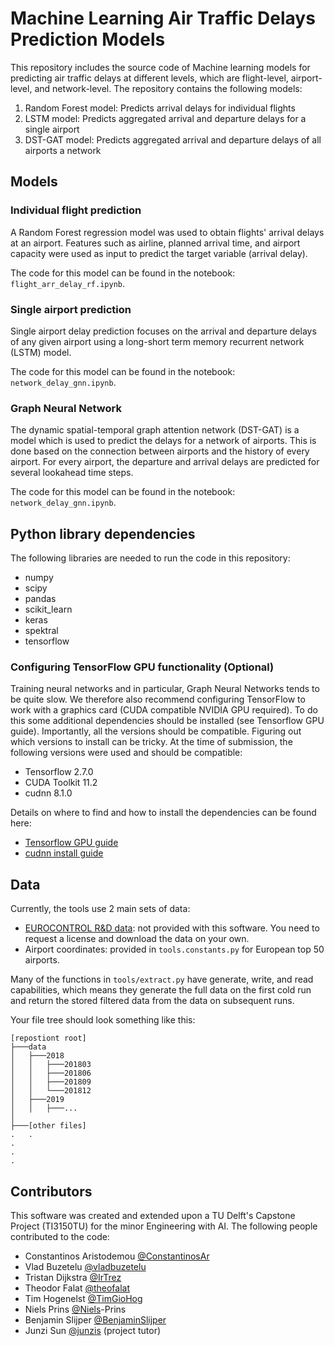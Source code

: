 # Machine Learning Air Traffic Delays Prediction Models

This repository includes the source code of Machine learning models for predicting air traffic delays at different levels, which are flight-level, airport-level, and network-level. The repository contains the following models:

1. Random Forest model: Predicts arrival delays for individual flights
2. LSTM model: Predicts aggregated arrival and departure delays for a single airport
3. DST-GAT model: Predicts aggregated arrival and departure delays of all airports a network


## Models

### Individual flight prediction
A Random Forest regression model was used to obtain flights' arrival delays at an airport. Features such as airline, planned arrival time, and airport capacity were used as input to predict the target variable (arrival delay).

The code for this model can be found in the notebook: `flight_arr_delay_rf.ipynb`.

### Single airport prediction

Single airport delay prediction focuses on the arrival and departure delays of any given airport using a long-short term memory recurrent network (LSTM) model.

The code for this model can be found in the notebook: `network_delay_gnn.ipynb`.

### Graph Neural Network

The dynamic spatial-temporal graph attention network (DST-GAT) is a model which is used to predict the delays for a network of airports. This is done based on the connection between airports and the history of every airport. For every airport, the departure and arrival delays are predicted for several lookahead time steps. 

The code for this model can be found in the notebook: `network_delay_gnn.ipynb`.

## Python library dependencies

The following libraries are needed to run the code in this repository:

- numpy
- scipy
- pandas
- scikit_learn
- keras
- spektral
- tensorflow

### Configuring TensorFlow GPU functionality (Optional)
Training neural networks and in particular, Graph Neural Networks tends to be quite slow. We therefore also recommend configuring TensorFlow to work with a graphics card (CUDA compatible NVIDIA GPU required). To do this some additional dependencies should be installed (see Tensorflow GPU guide). Importantly, all the versions should be compatible. Figuring out which versions to install can be tricky. At the time of submission, the following versions were used and should be compatible:

- Tensorflow 2.7.0
- CUDA Toolkit 11.2
- cudnn 8.1.0

Details on where to find and how to install the dependencies can be found here:

- [Tensorflow GPU guide](https://www.tensorflow.org/install/gpu)
- [cudnn install guide](https://docs.nvidia.com/deeplearning/cudnn/install-guide/index.html#install-windows)


## Data 
Currently, the tools use 2 main sets of data:
- [EUROCONTROL R&D data](https://www.eurocontrol.int/dashboard/rnd-data-archive): not provided with this software. You need to request a license and download the data on your own.
- Airport coordinates: provided in `tools.constants.py` for European top 50 airports.

Many of the functions in `tools/extract.py` have generate, write, and read capabilities, which means they generate the full data on the first cold run and return the stored filtered data from the data on subsequent runs.


Your file tree should look something like this:
```
[repostiont root]
├───data
│   ├───2018
│   │   ├───201803
│   │   ├───201806
│   │   ├───201809
│   │   └───201812
│   ├───2019
│   │   ├───...
│
├───[other files]
.   .
.
.
.
```


## Contributors

This software was created and extended upon a TU Delft's Capstone Project (TI3150TU) for the minor Engineering with AI. The following people contributed to the code:

* Constantinos Aristodemou [@ConstantinosAr](https://github.com/ConstantinosAr)
* Vlad Buzetelu [@vladbuzetelu](https://github.com/vladbuzetelu)
* Tristan Dijkstra [@IrTrez](https://github.com/IrTrez)
* Theodor Falat [@theofalat](https://github.com/theofalat)
* Tim Hogenelst [@TimGioHog](https://github.com/TimGioHog)
* Niels Prins [@Niels](https://github.com/Niels)-Prins 
* Benjamin Slijper [@BenjaminSlijper](https://github.com/BenjaminSlijper)
* Junzi Sun [@junzis](https://github.com/junzis)  (project tutor)

